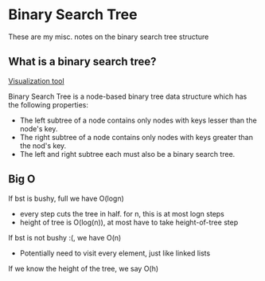 # Binary Search Tree

These are my misc. notes on the binary search tree structure

## What is a binary search tree?

[Visualization tool](https://www.cs.usfca.edu/~galles/visualization/BST.html)

Binary Search Tree is a node-based binary tree data structure which has the following properties:

- The left subtree of a node contains only nodes with keys lesser than the node's key.
- The right subtree of a node contains only nodes with keys greater than the nod's key.
- The left and right subtree each must also be a binary search tree.

## Big O

If bst is bushy, full we have O(logn)

- every step cuts the tree in half. for n, this is at most logn steps
- height of tree is O(log(n)), at most have to take height-of-tree step

If bst is not bushy :(, we have O(n)

- Potentially need to visit every element, just like linked lists

If we know the height of the tree, we say O(h)
